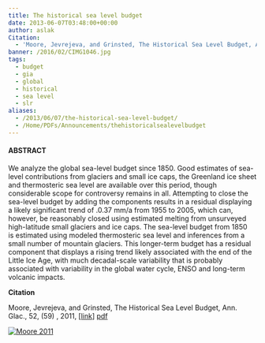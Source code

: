 ```yaml
---
title: The historical sea level budget
date: 2013-06-07T03:48:00+00:00
author: aslak
Citation:
  - 'Moore, Jevrejeva, and Grinsted, The Historical Sea Level Budget, Ann. Glac., 52, (59) , 2011, [link]'
banner: /2016/02/CIMG1046.jpg
tags:
  - budget
  - gia
  - global
  - historical
  - sea level
  - slr
aliases:
  - /2013/06/07/the-historical-sea-level-budget/
  - /Home/PDFs/Announcements/thehistoricalsealevelbudget
---
```

#### **ABSTRACT**

We analyze the global sea-level budget since 1850. Good estimates of sea-level contributions from glaciers and small ice caps, the Greenland ice sheet and thermosteric sea level are available over this period, though considerable scope for controversy remains in all. Attempting to close the sea-level budget by adding the components results in a residual displaying a likely significant trend of .0.37 mm/a from 1955 to 2005, which can, however, be reasonably closed using estimated melting from unsurveyed high-latitude small glaciers and ice caps. The sea-level budget from 1850 is estimated using modeled thermosteric sea level and inferences from a small number of mountain glaciers. This longer-term budget has a residual component that displays a rising trend likely associated with the end of the Little Ice Age, with much decadal-scale variability that is probably associated with variability in the global water cycle, ENSO and long-term volcanic impacts.

**Citation**
  
Moore, Jevrejeva, and Grinsted, The Historical Sea Level Budget, Ann. Glac., 52, (59) , 2011, [[link](http://www.igsoc.org/annals/v52/59/a59a019.pdf)] [pdf](/2016/03/moore-annals11-historical-sea-level-budget)

 

[![Moore 2011](/2016/02/moore2011.png)](/2016/02/moore2011.png)

 

 

